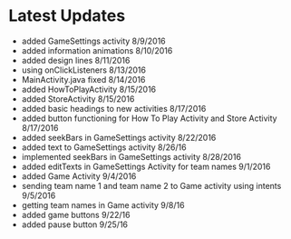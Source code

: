 Latest Updates
==============

* added GameSettings activity 8/9/2016
* added information animations 8/10/2016
* added design lines 8/11/2016
* using onClickListeners 8/13/2016
* MainActivity.java fixed 8/14/2016
* added HowToPlayActivity 8/15/2016
* added StoreActivity 8/15/2016
* added basic headings to new activities 8/17/2016
* added button functioning for How To Play Activity and Store Activity 8/17/2016
* added seekBars in GameSettings activity 8/22/2016
* added text to GameSettings activity 8/26/16
* implemented seekBars in GameSettings activity 8/28/2016
* added editTexts in GameSettings Activity for team names 9/1/2016
* added Game Activity 9/4/2016
* sending team name 1 and team name 2 to Game activity using intents 9/5/2016
* getting team names in Game activity 9/8/16
* added game buttons 9/22/16
* added pause button 9/25/16